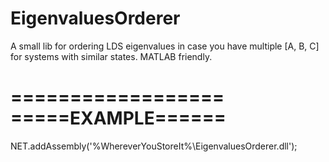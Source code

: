 EigenvaluesOrderer
==================

A small lib for ordering LDS eigenvalues in case you have multiple [A, B, C] for systems with similar states. MATLAB friendly.


==================
=====EXAMPLE======
==================
NET.addAssembly('%WhereverYouStoreIt%\EigenvaluesOrderer.dll');
